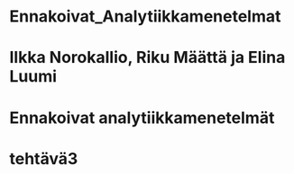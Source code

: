 # Ennakoivat_Analytiikkamenetelmat

# Ilkka Norokallio, Riku Määttä ja Elina Luumi
# Ennakoivat analytiikkamenetelmät
# tehtävä3
